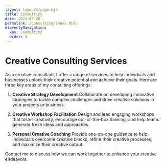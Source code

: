 ```yaml
---
layout: layouts/page.njk
title: Consulting
date: 2024-08-28
permalink: /consulting/index.html
eleventyNavigation:
  key: Consulting
  order: 3
---
```


# Creative Consulting Services

As a creative consultant, I offer a range of services to help individuals and businesses unlock their creative potential and achieve their goals. Here are three key areas of my consulting offerings:

1. **Creative Strategy Development**
   Collaborate on developing innovative strategies to tackle complex challenges and drive creative solutions in your projects or business.

2. **Creative Workshop Facilitation**
   Design and lead engaging workshops that foster creativity, encourage out-of-the-box thinking, and help teams generate fresh ideas and approaches.

3. **Personal Creative Coaching**
   Provide one-on-one guidance to help individuals overcome creative blocks, refine their creative processes, and maximize their creative output.

Contact me to discuss how we can work together to enhance your creative endeavors.

